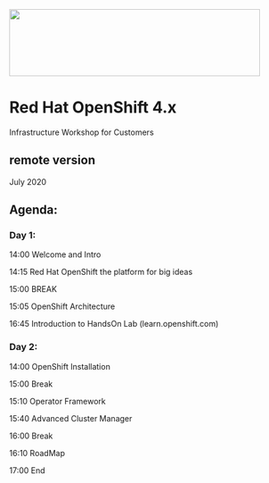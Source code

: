 <img src="https://github.com/alfbach/OCP_Arch/blob/master/logo.png" width="450" height="120">


# Red Hat OpenShift 4.x 
Infrastructure Workshop for Customers
## remote version

July 2020

## Agenda:


### Day 1:

14:00		Welcome and Intro
		
14:15		Red Hat OpenShift the platform for big ideas

15:00		BREAK

15:05		OpenShift Architecture 

16:45		Introduction to HandsOn Lab
		(learn.openshift.com)
		
### Day 2:

14:00		OpenShift Installation

15:00		Break

15:10		Operator Framework

15:40		Advanced Cluster Manager 

16:00		Break

16:10		RoadMap

17:00		End


